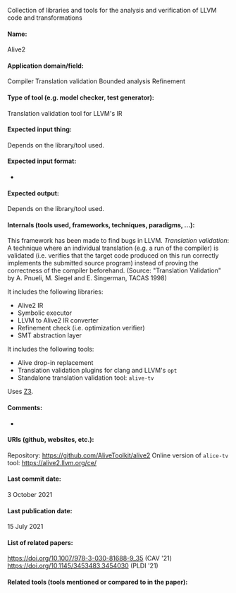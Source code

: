 Collection of libraries and tools for the analysis and verification of LLVM code and transformations

#### Name:
Alive2

#### Application domain/field:
Compiler
Translation validation
Bounded analysis
Refinement

#### Type of tool (e.g. model checker, test generator):
Translation validation tool for LLVM's IR

#### Expected input thing:
Depends on the library/tool used.

#### Expected input format:
-

#### Expected output:
Depends on the library/tool used.

#### Internals (tools used, frameworks, techniques, paradigms, ...):
This framework has been made to find bugs in LLVM. 
*Translation validation*: A technique where an individual translation (e.g. a run of the  compiler) is validated (i.e. verifies that the target code produced on this run correctly implements the submitted source program) instead of proving the correctness of the compiler beforehand. (Source: "Translation Validation" by A. Pnueli, M. Siegel and E. Singerman, TACAS 1998)

It includes the following libraries:
- Alive2 IR
- Symbolic executor
- LLVM to Alive2 IR converter
- Refinement check (i.e. optimization verifier)
- SMT abstraction layer

It includes the following tools:
- Alive drop-in replacement
- Translation validation plugins for clang and LLVM's `opt`
- Standalone translation validation tool: `alive-tv`

Uses [Z3](Solvers/SMT/Z3.md).

#### Comments:
-

#### URIs (github, websites, etc.):
Repository: https://github.com/AliveToolkit/alive2
Online version of `alice-tv` tool: https://alive2.llvm.org/ce/

#### Last commit date:
3 October 2021

#### Last publication date:
15 July 2021

#### List of related papers:
https://doi.org/10.1007/978-3-030-81688-9_35 (CAV '21)
https://doi.org/10.1145/3453483.3454030 (PLDI '21)
#### Related tools (tools mentioned or compared to in the paper):